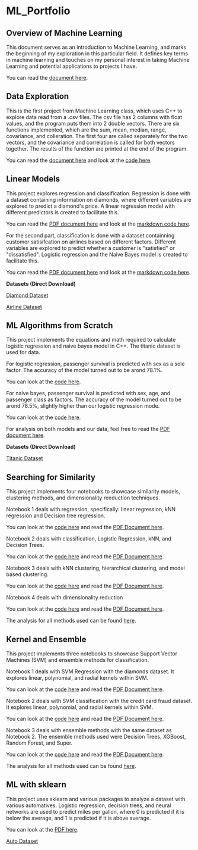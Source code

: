 # ML_Portfolio

## Overview of Machine Learning

This document serves as an introduction to Machine Learning, and marks the beginning of my exploration in this particular field. It defines key terms in machine learning and touches on my personal interest in taking Machine Learning and potential applications to projects I have.

You can read the [document here](ml_overview.pdf).

## Data Exploration

This is the first project from Machine Learning class, which uses C++ to explore data read from a .csv files. The csv file has 2 columns with float values, and the program puts them into 2 double vectors. There are six functions implemented, which are the sum, mean, median, range, covariance, and colleration. The first four are called separately for the two vectors, and the covariance and correlation is called for both vectors together. The results of the function are printed at the end of the program.

You can read the [document here](https://github.com/meintgl/ML_Portfolio/blob/main/Data%20Exploration/dataExploration.pdf) and look at the [code here](https://github.com/meintgl/ML_Portfolio/blob/main/Data%20Exploration/dataExploration.cpp).

## Linear Models
This project explores regression and classification. Regression is done with a dataset containing information on diamonds, where different variables are explored to predict a diamond's price. A linear regression model with different predictors is created to facilitate this.

You can read the [PDF document here](https://github.com/meintgl/ML_Portfolio/blob/main/Linear%20Model%20Project/Regression.pdf) and look at the [markdown code here](https://github.com/meintgl/ML_Portfolio/blob/main/Linear%20Model%20Project/Regression.Rmd).

For the second part, classification is done with a dataset containning customer satisifcation on airlines based on different factors. Different variables are explored to predict whether a customer is "satisfied" or "dissatisfied". Logistic regression and the Naive Bayes model is created to facilitate this.

You can read the [PDF document here](https://github.com/meintgl/ML_Portfolio/blob/main/Linear%20Model%20Project/Classification.pdf) and look at the [markdown code here](https://github.com/meintgl/ML_Portfolio/blob/main/Linear%20Model%20Project/Classification.Rmd).

**Datasets (Direct Download)**

[Diamond Dataset](https://github.com/meintgl/ML_Portfolio/blob/main/Linear%20Model%20Project/diamonds.csv)

[Airline Dataset](https://github.com/meintgl/ML_Portfolio/blob/main/Linear%20Model%20Project/Invistico_Airline.csv)


## ML Algorithms from Scratch
This project implements the equations and math required to calculate logistic regression and naive bayes model in C++. The titanic dataset is used for data.

For logistic regression, passenger survival is predicted with sex as a sole factor. The accuracy of the model turned out to be arond 78.1%.

You can look at the [code here](https://github.com/meintgl/ML_Portfolio/blob/main/ML%20Algorithms%20from%20Scratch/logisticRegression.cpp).

For naive bayes, passenger survival is predicted with sex, age, and passenger class as factors. The accuracy of the model turned out to be arond 78.5%, slightly higher than our logistic regression mode.

You can look at the [code here](https://github.com/meintgl/ML_Portfolio/blob/main/ML%20Algorithms%20from%20Scratch/naiveBayes.cpp).

For analysis on both models and our data, feel free to read the [PDF document here](https://github.com/meintgl/ML_Portfolio/blob/main/ML%20Algorithms%20from%20Scratch/ML%20Algorithms%20from%20Scratch.pdf).

**Datasets (Direct Download)**

[Titanic Dataset](https://github.com/meintgl/ML_Portfolio/blob/main/ML%20Algorithms%20from%20Scratch/titanic_project.csv)

## Searching for Similarity

This project implements four notebooks to showcase similarity models, clustering methods, and dimensionality reeduction techniques.

Notebook 1 deals with regression, specifically: linear regression, kNN regression and Decision tree regression.

You can look at the [code here](https://github.com/meintgl/ML_Portfolio/blob/main/Searching%20by%20Similarity/Regression.Rmd) and read the [PDF Document here](https://github.com/meintgl/ML_Portfolio/blob/main/Searching%20by%20Similarity/Regression.pdf).

Notebook 2 deals with classification, Logistic Regression, kNN, and Decision Trees.

You can look at the [code here](https://github.com/meintgl/ML_Portfolio/blob/main/Searching%20by%20Similarity/Classification.Rmd) and read the [PDF Document here](https://github.com/meintgl/ML_Portfolio/blob/main/Searching%20by%20Similarity/pfc4_Classification.pdf).

Notebook 3 deals with kNN clustering, hierarchical clustering, and model based clustering.

You can look at the [code here](https://github.com/meintgl/ML_Portfolio/blob/main/Searching%20by%20Similarity/Clustering.Rmd) and read the [PDF Document here](https://github.com/meintgl/ML_Portfolio/blob/main/Searching%20by%20Similarity/Clustering.pdf).

Notebook 4 deals with dimensionality reduction

You can look at the [code here](https://github.com/meintgl/ML_Portfolio/blob/main/Searching%20by%20Similarity/Dimensionality_Reduction.Rmd) and read the [PDF Document here](https://github.com/meintgl/ML_Portfolio/blob/main/Searching%20by%20Similarity/Dimensionality_Reduction.pdf).

The analysis for all methods used can be found [here](https://github.com/meintgl/ML_Portfolio/blob/main/Searching%20by%20Similarity/Searching%20for%20Similarity.pdf).

## Kernel and Ensemble

This project implements three notebooks to showcase Support Vector Machines (SVM) and ensemble methods for classification.

Notebook 1 deals with SVM Regression with the diamonds dataset. It explores linear, polynomial, and radial kernels within SVM.

You can look at the [code here](https://github.com/meintgl/ML_Portfolio/blob/main/Kernel%20and%20Ensemble/SVM_Regression.Rmd) and read the [PDF Document here](https://github.com/meintgl/ML_Portfolio/blob/main/Kernel%20and%20Ensemble/SVM_Regression.pdf).

Notebook 2 deals with SVM classification with the credit card fraud dataset. It explores linear, polynomial, and radial kernels within SVM.

You can look at the [code here](https://github.com/meintgl/ML_Portfolio/blob/main/Kernel%20and%20Ensemble/svm_classification.Rmd) and read the [PDF Document here](https://github.com/meintgl/ML_Portfolio/blob/main/Kernel%20and%20Ensemble/svm_classification.pdf).

Notebook 3 deals with ensemble methods with the same dataset as Notebook 2. The ensemble methods used were Decision Trees, XGBoost, Random Forest, and Super.

You can look at the [code here](https://github.com/meintgl/ML_Portfolio/blob/main/Kernel%20and%20Ensemble/ensemble.Rmd) and read the [PDF Document here](https://github.com/meintgl/ML_Portfolio/blob/main/Kernel%20and%20Ensemble/ensemble.pdf).

The analysis for all methods used can be found [here](https://github.com/meintgl/ML_Portfolio/blob/main/Kernel%20and%20Ensemble/SVM%20and%20Ensemble%20Analysis.pdf).

## ML with sklearn

This project uses sklearn and various packages to analyze a dataset with various automatives. Logistic regression, decision trees, and neural networks are used to predict miles per gallon, where 0 is predicted if it is below the average, and 1 is predicted if it is above average. 

You can look at the [PDF here](https://github.com/meintgl/ML_Portfolio/blob/main/ML%20with%20sklearn/ML%20With%20sklearn.ipynb%20-%20Colaboratory.pdf).

[Auto Dataset](https://github.com/meintgl/ML_Portfolio/blob/main/Auto.csv)
